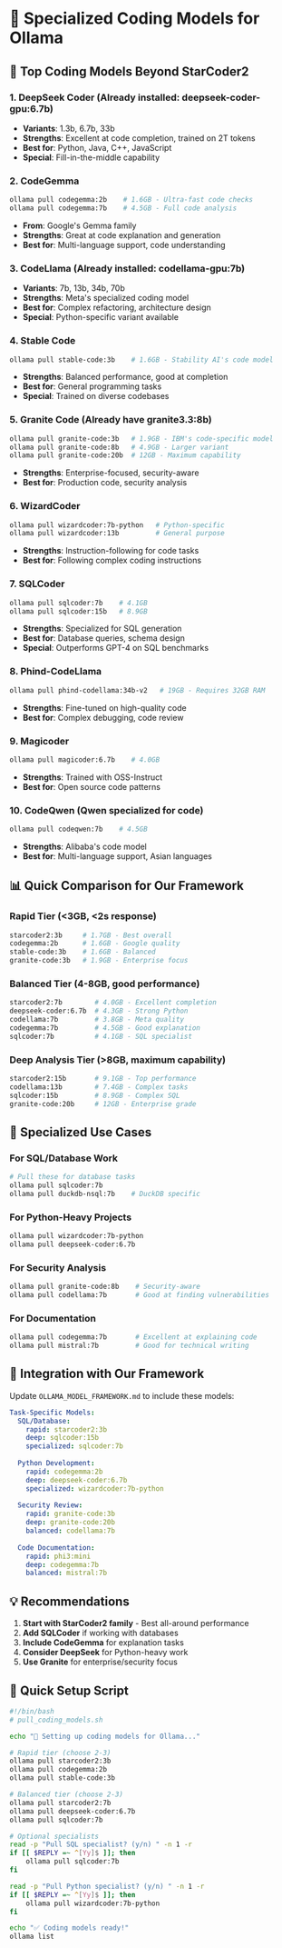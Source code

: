 # 🚀 Specialized Coding Models for Ollama

## 🌟 Top Coding Models Beyond StarCoder2

### 1. **DeepSeek Coder** (Already installed: deepseek-coder-gpu:6.7b)
- **Variants**: 1.3b, 6.7b, 33b
- **Strengths**: Excellent at code completion, trained on 2T tokens
- **Best for**: Python, Java, C++, JavaScript
- **Special**: Fill-in-the-middle capability

### 2. **CodeGemma**
```bash
ollama pull codegemma:2b    # 1.6GB - Ultra-fast code checks
ollama pull codegemma:7b    # 4.5GB - Full code analysis
```
- **From**: Google's Gemma family
- **Strengths**: Great at code explanation and generation
- **Best for**: Multi-language support, code understanding

### 3. **CodeLlama** (Already installed: codellama-gpu:7b)
- **Variants**: 7b, 13b, 34b, 70b
- **Strengths**: Meta's specialized coding model
- **Best for**: Complex refactoring, architecture design
- **Special**: Python-specific variant available

### 4. **Stable Code**
```bash
ollama pull stable-code:3b    # 1.6GB - Stability AI's code model
```
- **Strengths**: Balanced performance, good at completion
- **Best for**: General programming tasks
- **Special**: Trained on diverse codebases

### 5. **Granite Code** (Already have granite3.3:8b)
```bash
ollama pull granite-code:3b   # 1.9GB - IBM's code-specific model
ollama pull granite-code:8b   # 4.9GB - Larger variant
ollama pull granite-code:20b  # 12GB - Maximum capability
```
- **Strengths**: Enterprise-focused, security-aware
- **Best for**: Production code, security analysis

### 6. **WizardCoder**
```bash
ollama pull wizardcoder:7b-python   # Python-specific
ollama pull wizardcoder:13b         # General purpose
```
- **Strengths**: Instruction-following for code tasks
- **Best for**: Following complex coding instructions

### 7. **SQLCoder**
```bash
ollama pull sqlcoder:7b    # 4.1GB
ollama pull sqlcoder:15b   # 8.9GB
```
- **Strengths**: Specialized for SQL generation
- **Best for**: Database queries, schema design
- **Special**: Outperforms GPT-4 on SQL benchmarks

### 8. **Phind-CodeLlama**
```bash
ollama pull phind-codellama:34b-v2   # 19GB - Requires 32GB RAM
```
- **Strengths**: Fine-tuned on high-quality code
- **Best for**: Complex debugging, code review

### 9. **Magicoder**
```bash
ollama pull magicoder:6.7b    # 4.0GB
```
- **Strengths**: Trained with OSS-Instruct
- **Best for**: Open source code patterns

### 10. **CodeQwen** (Qwen specialized for code)
```bash
ollama pull codeqwen:7b    # 4.5GB
```
- **Strengths**: Alibaba's code model
- **Best for**: Multi-language support, Asian languages

## 📊 Quick Comparison for Our Framework

### Rapid Tier (<3GB, <2s response)
```bash
starcoder2:3b     # 1.7GB - Best overall
codegemma:2b      # 1.6GB - Google quality
stable-code:3b    # 1.6GB - Balanced
granite-code:3b   # 1.9GB - Enterprise focus
```

### Balanced Tier (4-8GB, good performance)
```bash
starcoder2:7b        # 4.0GB - Excellent completion
deepseek-coder:6.7b  # 4.3GB - Strong Python
codellama:7b         # 3.8GB - Meta quality
codegemma:7b         # 4.5GB - Good explanation
sqlcoder:7b          # 4.1GB - SQL specialist
```

### Deep Analysis Tier (>8GB, maximum capability)
```bash
starcoder2:15b       # 9.1GB - Top performance
codellama:13b        # 7.4GB - Complex tasks
sqlcoder:15b         # 8.9GB - Complex SQL
granite-code:20b     # 12GB - Enterprise grade
```

## 🎯 Specialized Use Cases

### For SQL/Database Work
```bash
# Pull these for database tasks
ollama pull sqlcoder:7b
ollama pull duckdb-nsql:7b    # DuckDB specific
```

### For Python-Heavy Projects
```bash
ollama pull wizardcoder:7b-python
ollama pull deepseek-coder:6.7b
```

### For Security Analysis
```bash
ollama pull granite-code:8b    # Security-aware
ollama pull codellama:7b       # Good at finding vulnerabilities
```

### For Documentation
```bash
ollama pull codegemma:7b       # Excellent at explaining code
ollama pull mistral:7b         # Good for technical writing
```

## 🔧 Integration with Our Framework

Update `OLLAMA_MODEL_FRAMEWORK.md` to include these models:

```yaml
Task-Specific Models:
  SQL/Database:
    rapid: starcoder2:3b
    deep: sqlcoder:15b
    specialized: sqlcoder:7b
  
  Python Development:
    rapid: codegemma:2b
    deep: deepseek-coder:6.7b
    specialized: wizardcoder:7b-python
  
  Security Review:
    rapid: granite-code:3b
    deep: granite-code:20b
    balanced: codellama:7b
  
  Code Documentation:
    rapid: phi3:mini
    deep: codegemma:7b
    balanced: mistral:7b
```

## 💡 Recommendations

1. **Start with StarCoder2 family** - Best all-around performance
2. **Add SQLCoder** if working with databases
3. **Include CodeGemma** for explanation tasks
4. **Consider DeepSeek** for Python-heavy work
5. **Use Granite** for enterprise/security focus

## 🚀 Quick Setup Script

```bash
#!/bin/bash
# pull_coding_models.sh

echo "🚀 Setting up coding models for Ollama..."

# Rapid tier (choose 2-3)
ollama pull starcoder2:3b
ollama pull codegemma:2b
ollama pull stable-code:3b

# Balanced tier (choose 2-3)
ollama pull starcoder2:7b
ollama pull deepseek-coder:6.7b
ollama pull sqlcoder:7b

# Optional specialists
read -p "Pull SQL specialist? (y/n) " -n 1 -r
if [[ $REPLY =~ ^[Yy]$ ]]; then
    ollama pull sqlcoder:7b
fi

read -p "Pull Python specialist? (y/n) " -n 1 -r
if [[ $REPLY =~ ^[Yy]$ ]]; then
    ollama pull wizardcoder:7b-python
fi

echo "✅ Coding models ready!"
ollama list
```